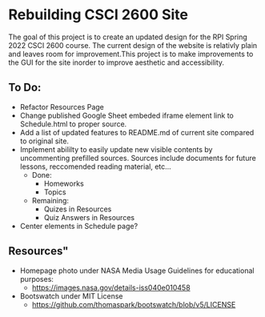 # Rebuilding CSCI 2600 Site
The goal of this project is to create an updated design for the RPI Spring 2022 CSCI 2600 course.
The current design of the website is relativly plain and leaves room for improvement.This project 
is to make improvements to the GUI for the site inorder to improve aesthetic and accessibility.


## To Do:
- Refactor Resources Page
- Change published Google Sheet embeded iframe element link to Schedule.html to proper source.
- Add a list of updated features to README.md of current site compared to original site.
- Implement abililty to easily update new visible contents by uncommenting prefilled sources. Sources include documents for future lessons, reccomended reading material, etc...
  - Done:
    - Homeworks
    - Topics
  - Remaining:
    - Quizes in Resources
    - Quiz Answers in Resources
- Center elements in Schedule page?

## Resources"
- Homepage photo under NASA Media Usage Guidelines for educational purposes:
  - https://images.nasa.gov/details-iss040e010458
- Bootswatch under MIT License
  - https://github.com/thomaspark/bootswatch/blob/v5/LICENSE